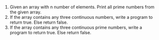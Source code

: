 1. Given an array with n number of elements. Print all prime numbers from the given array.
2. If the array contains any three continuous numbers, write a program to return true. Else return false.
3. If the array contains any three continuous prime numbers, write a program to return true. Else return false.
